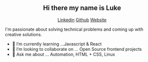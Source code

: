 <h2 align="center">Hi there my name is Luke</h2>   

<p align="center"> 
 <a margin='5px' href="https://www.linkedin.com/in/lukehowsam/">Linkedin</a> 
 <a margin='5px' href="https://github.com/luke-h1/">Github</a> 
 <a margin='5px' href="https://lhowsam.com">Website</a> 
</p> 

I'm passionate about solving technical problems and coming up with creative solutions. 

 

<!--- - 🔭 I’m currently working on ... []() --> 
- 🌱 I’m currently learning ...Javascript & React 
- 👯 I’m looking to collaborate on ... Open Source frontend projects 
- 💬 Ask me about ... Automation, HTML + CSS, Linux 


<!--START_SECTION:waka-->
<!--END_SECTION:waka-->
